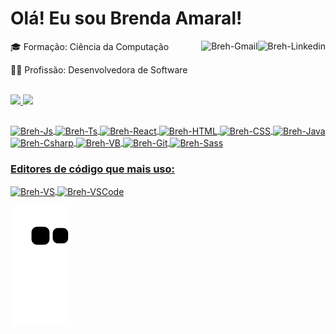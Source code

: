 # Olá! Eu sou Brenda Amaral!

<div style: "display: inline_block">
  <a href="https://www.linkedin.com/in/brenda-amaral-710641209/" target="_blank"><img align="right" alt="Breh-Linkedin" src="https://img.shields.io/badge/-LinkedIn-blue?style=flat&logo=Linkedin&logoColor=white&link=https://www.linkedin.com/in/brenda-amaral-710641209/" target="_blank"></a>
  <a href="mailto:brendaamaral2001@gmail.com"><img align="right" alt="Breh-Gmail" src="https://img.shields.io/badge/-Gmail-red?style=flat&logo=Gmail&logoColor=white&link=brendaamaral2001@gmail.com" target="_blank"></a>
</div>

:mortar_board: Formação: Ciência da Computação

:woman_technologist: Profissão: Desenvolvedora de Software

<div><br>
  <a href="https://github.com/Breh2001/"/>
  <img height="160cm" src="https://github-readme-stats.vercel.app/api?username=Breh2001&show_icons=true&theme=swift"/>
  <img height="160cm" src="https://github-readme-stats.vercel.app/api/top-langs/?username=Breh2001&layout=compact&langs_count=16&theme=swift"/>
</div>

##

<div>
  
###
  
  
<div style: "display: inline_block">
  <img align="center" alt="Breh-Js" src="https://img.shields.io/badge/-Javascript-blue?style=flat&logo=JavaScript&logoColor=white&color=yellow"/>
  <img align="center" alt="Breh-Ts" src="https://img.shields.io/badge/-Typescript-blue?style=flat&logo=TypeScript&logoColor=white&color=blue"/>
  <img align="center" alt="Breh-React" src="https://img.shields.io/badge/-React-blue?style=flat&logo=React&logoColor=white&color=9cf"/>
  <img align="center" alt="Breh-HTML" src="https://img.shields.io/badge/-HTML-blue?style=flat&logo=HTML&logoColor=white&color=important"/>
  <img align="center" alt="Breh-CSS" src="https://img.shields.io/badge/-CSS-blue?style=flat&logo=CSS&logoColor=white&color=blue"/>
  <img align="center" alt="Breh-Java" src="https://img.shields.io/badge/-Java-blue?style=flat&logo=java&logoColor=white&color=yellow"/>
  <img align="center" alt="Breh-Csharp" src="https://img.shields.io/badge/-Csharp-blue?style=flat&logo=Csharp&logoColor=white&color=blueviolet"/>
  <img align="center" alt="Breh-VB" src="https://img.shields.io/badge/-VisualBasic.Net-blue?style=flat&logo=visualbasic&logoColor=white&color=blueviolet"/>
  <img align="center" alt="Breh-Git" src="https://img.shields.io/badge/-Git-blue?style=flat&logo=Git&logoColor=white&color=orange"/>
  <img align="center" alt="Breh-Sass" src="https://img.shields.io/badge/-Sass-blue?style=flat&logo=Sass&logoColor=white&color=ff69b4"/>
</div>

### Editores de código que mais uso:

<div style: "display: inline_block">
  <img align="center" alt="Breh-VS" src="https://img.shields.io/badge/-VisualStudio-blue?style=flat&logo=visualstudio&logoColor=white&color=blueviolet"/>
  <img align="center" alt="Breh-VSCode" src="https://img.shields.io/badge/-VSCode-blue?style=flat&logo=visualstudiocode&logoColor=white&color=informational"/>
</div>
</div>

![Snake animation](https://github.com/Breh2001/Breh2001/blob/output/github-contribution-grid-snake.svg)
